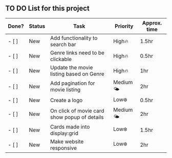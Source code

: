 ## TO DO List for this project

Done? | Status | Task | Priority | Approx. time
------|--------|------|-------------|---------
- [ ] | New | Add functionality to search bar | High🔥 | 1.5hr
- [ ] | New | Genre links need to be clickable | High🔥 | 0.5hr
- [ ] | New | Update the movie listing based on Genre | High🔥 | 1hr
- [ ] | New | Add pagination for movie listing | Medium🌤️ | 2hr
- [ ] | New | Create a logo | Low❄️ | 0.5hr
- [ ] | New | On click of movie card show popup of details | Medium🌤️ | 2hr
- [ ] | New | Cards made into display:grid | Low❄️ | 1.5hr
- [ ] | New | Make website responsive | Low❄️ | 2hr
